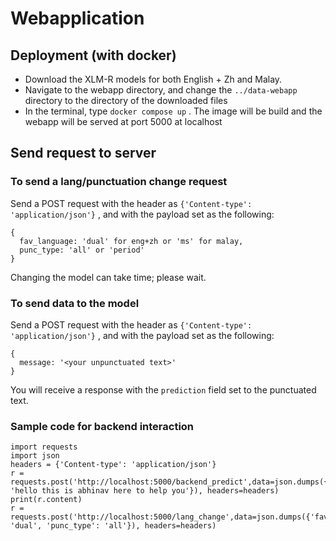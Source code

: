 # Webapplication 
## Deployment (with docker)

- Download the XLM-R models for both English + Zh and Malay.
- Navigate to the webapp directory, and change the `../data-webapp` directory to the directory of the downloaded files
- In the terminal, type `docker compose up` . The image will be build and the webapp will be served at port 5000 at localhost

## Send request to server

### To send a lang/punctuation change request

Send a POST request with the header as `{'Content-type': 'application/json'}` , and with the payload set as the following:  
```
{
  fav_language: 'dual' for eng+zh or 'ms' for malay,
  punc_type: 'all' or 'period'
}
```
Changing the model can take time; please wait.

### To send data to the model

Send a POST request with the header as `{'Content-type': 'application/json'}` , and with the payload set as the following:  
```
{
  message: '<your unpunctuated text>'
}
```
You will receive a response with the `prediction` field set to the punctuated text. 

### Sample code for backend interaction
```
import requests
import json
headers = {'Content-type': 'application/json'}
r = requests.post('http://localhost:5000/backend_predict',data=json.dumps({'message': 'hello this is abhinav here to help you'}), headers=headers)
print(r.content)
r = requests.post('http://localhost:5000/lang_change',data=json.dumps({'fav_language': 'dual', 'punc_type': 'all'}), headers=headers)
```
